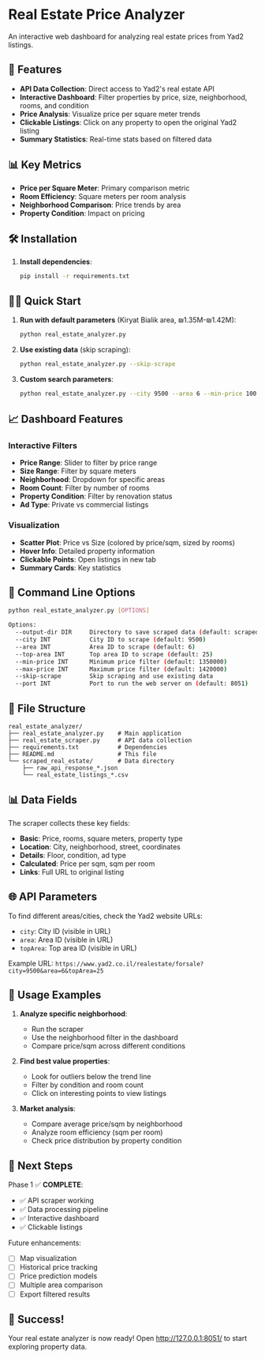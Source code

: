 # Real Estate Price Analyzer

An interactive web dashboard for analyzing real estate prices from Yad2 listings.

## 🚀 Features

- **API Data Collection**: Direct access to Yad2's real estate API
- **Interactive Dashboard**: Filter properties by price, size, neighborhood, rooms, and condition
- **Price Analysis**: Visualize price per square meter trends
- **Clickable Listings**: Click on any property to open the original Yad2 listing
- **Summary Statistics**: Real-time stats based on filtered data

## 📊 Key Metrics

- **Price per Square Meter**: Primary comparison metric
- **Room Efficiency**: Square meters per room analysis
- **Neighborhood Comparison**: Price trends by area
- **Property Condition**: Impact on pricing

## 🛠️ Installation

1. **Install dependencies**:
   ```bash
   pip install -r requirements.txt
   ```

## 🏃‍♂️ Quick Start

1. **Run with default parameters** (Kiryat Bialik area, ₪1.35M-₪1.42M):

   ```bash
   python real_estate_analyzer.py
   ```

2. **Use existing data** (skip scraping):

   ```bash
   python real_estate_analyzer.py --skip-scrape
   ```

3. **Custom search parameters**:
   ```bash
   python real_estate_analyzer.py --city 9500 --area 6 --min-price 1000000 --max-price 2000000
   ```

## 📈 Dashboard Features

### Interactive Filters

- **Price Range**: Slider to filter by price range
- **Size Range**: Filter by square meters
- **Neighborhood**: Dropdown for specific areas
- **Room Count**: Filter by number of rooms
- **Property Condition**: Filter by renovation status
- **Ad Type**: Private vs commercial listings

### Visualization

- **Scatter Plot**: Price vs Size (colored by price/sqm, sized by rooms)
- **Hover Info**: Detailed property information
- **Clickable Points**: Open listings in new tab
- **Summary Cards**: Key statistics

## 🔧 Command Line Options

```bash
python real_estate_analyzer.py [OPTIONS]

Options:
  --output-dir DIR     Directory to save scraped data (default: scraped_real_estate)
  --city INT           City ID to scrape (default: 9500)
  --area INT           Area ID to scrape (default: 6)
  --top-area INT       Top area ID to scrape (default: 25)
  --min-price INT      Minimum price filter (default: 1350000)
  --max-price INT      Maximum price filter (default: 1420000)
  --skip-scrape        Skip scraping and use existing data
  --port INT           Port to run the web server on (default: 8051)
```

## 📁 File Structure

```
real_estate_analyzer/
├── real_estate_analyzer.py    # Main application
├── real_estate_scraper.py     # API data collection
├── requirements.txt           # Dependencies
├── README.md                  # This file
└── scraped_real_estate/       # Data directory
    ├── raw_api_response_*.json
    └── real_estate_listings_*.csv
```

## 📊 Data Fields

The scraper collects these key fields:

- **Basic**: Price, rooms, square meters, property type
- **Location**: City, neighborhood, street, coordinates
- **Details**: Floor, condition, ad type
- **Calculated**: Price per sqm, sqm per room
- **Links**: Full URL to original listing

## 🌐 API Parameters

To find different areas/cities, check the Yad2 website URLs:

- `city`: City ID (visible in URL)
- `area`: Area ID (visible in URL)
- `topArea`: Top area ID (visible in URL)

Example URL: `https://www.yad2.co.il/realestate/forsale?city=9500&area=6&topArea=25`

## 🎯 Usage Examples

1. **Analyze specific neighborhood**:

   - Run the scraper
   - Use the neighborhood filter in the dashboard
   - Compare price/sqm across different conditions

2. **Find best value properties**:

   - Look for outliers below the trend line
   - Filter by condition and room count
   - Click on interesting points to view listings

3. **Market analysis**:
   - Compare average price/sqm by neighborhood
   - Analyze room efficiency (sqm per room)
   - Check price distribution by property condition

## 🚀 Next Steps

Phase 1 ✅ **COMPLETE**:

- ✅ API scraper working
- ✅ Data processing pipeline
- ✅ Interactive dashboard
- ✅ Clickable listings

Future enhancements:

- [ ] Map visualization
- [ ] Historical price tracking
- [ ] Price prediction models
- [ ] Multiple area comparison
- [ ] Export filtered results

## 🎉 Success!

Your real estate analyzer is now ready! Open http://127.0.0.1:8051/ to start exploring property data.
